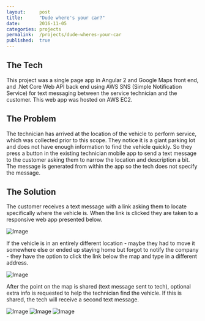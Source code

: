 ```yaml
---
layout:     post
title:      "Dude where's your car?"
date:       2016-11-05
categories: projects
permalink:  /projects/dude-wheres-your-car
published:  true
---
```

## The Tech
This project was a single page app in Angular 2 and Google Maps front end, and .Net Core Web API back end using AWS SNS (Simple Notification Service) for text messaging between the service technician and the customer. This web app was hosted on AWS EC2.

## The Problem
The technician has arrived at the location of the vehicle to perform service, which was collected prior to this scope. They notice it is a giant parking lot and does not have enough information to find the vehicle quickly. So they press a button in the existing technician mobile app to send a text message to the customer asking them to narrow the location and description a bit. The message is generated from within the app so the tech does not specify the message.

## The Solution
The customer receives a text message with a link asking them to locate specifically where the vehicle is. When the link is clicked they are taken to a responsive web app presented below.

![Image](/assets/images/posts/dude-wheres-your-car-2.png)

If the vehicle is in an entirely different location - maybe they had to move it somewhere else or ended up staying home but forgot to notify the company - they have the option to click the link below the map and type in a different address.

![Image](/assets/images/posts/dude-wheres-your-car-3.png)

After the point on the map is shared (text message sent to tech), optional extra info is requested to help the technician find the vehicle. If this is shared, the tech will receive a second text message.

![Image](/assets/images/posts/dude-wheres-your-car-4.png)
![Image](/assets/images/posts/dude-wheres-your-car-5.png)
![Image](/assets/images/posts/dude-wheres-your-car-6.png)
